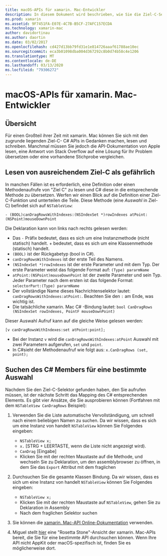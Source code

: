 ```yaml
---
title: macOS-APIs für xamarin. Mac-Entwickler
description: In diesem Dokument wird beschrieben, wie Sie die Ziel-C-Selektoren lesen und C# die entsprechenden Methoden in einer xamarin. Mac-app finden.
ms.prod: xamarin
ms.assetid: 9F7451FA-E07E-4C7B-B5CF-27AFC157ECDA
ms.technology: xamarin-mac
author: davidortinau
ms.author: daortin
ms.date: 03/02/2017
ms.openlocfilehash: cd427d13bb79fd31e1e814726aaaf61788ae10ec
ms.sourcegitcommit: eca3b01098dba004d367292c8b0d74b58c4e1206
ms.translationtype: MT
ms.contentlocale: de-DE
ms.lasthandoff: 03/13/2020
ms.locfileid: "79306272"
---
```

# <a name="macos-apis-for-xamarinmac-developers"></a>macOS-APIs für xamarin. Mac-Entwickler

## <a name="overview"></a>Übersicht

Für einen Großteil ihrer Zeit mit xamarin. Mac können Sie sich mit den zugrunde liegenden Ziel-C- C# APIs in Gedanken machen, lesen und schreiben. Manchmal müssen Sie jedoch die API-Dokumentation von Apple lesen, eine Antwort von Stack Overflow auf eine Lösung für Ihr Problem übersetzen oder eine vorhandene Stichprobe vergleichen.

## <a name="reading-enough-objective-c-to-be-dangerous"></a>Lesen von ausreichendem Ziel-C als gefährlich

In manchen Fällen ist es erforderlich, eine Definition oder einen Methodenaufrufe von "Ziel C" zu lesen und C# diese in die entsprechende Methode zu übersetzen. Werfen wir einen Blick auf die Definition einer Ziel-C-Funktion und unterteilen die Teile. Diese Methode (eine *Auswahl* in Ziel-C) befindet sich auf `NSTableView`:

```objc
- (BOOL)canDragRowsWithIndexes:(NSIndexSet *)rowIndexes atPoint:(NSPoint)mouseDownPoint
```

Die Deklaration kann von links nach rechts gelesen werden:

- Das `-` Präfix bedeutet, dass es sich um eine Instanzmethode (nicht statisch) handelt. + bedeutet, dass es sich um eine Klassenmethode (statisch) handelt.
- `(BOOL)` ist der Rückgabetyp (bool in C#).
- `canDragRowsWithIndexes` ist der erste Teil des Namens.
- `(NSIndexSet *)rowIndexes` ist der erste Parameter und mit dem Typ. Der erste Parameter weist das folgende Format auf: `(Type) pararmName`
- `atPoint:(NSPoint)mouseDownPoint` ist der zweite Parameter und sein Typ. Jeder Parameter nach dem ersten ist das folgende Format: `selectorPart:(Type) pararmName`
- Der vollständige Name dieses Nachrichtenselektor lautet: `canDragRowsWithIndexes:atPoint:`. Beachten Sie den `:` am Ende, was wichtig ist.
- Die tatsächliche xamarin. Mac C# -Bindung lautet: `bool CanDragRows (NSIndexSet rowIndexes, PointF mouseDownPoint)`

Dieser Auswahl Aufruf kann auf die gleiche Weise gelesen werden:

```objc
[v canDragRowsWithIndexes:set atPoint:point];
```

- Bei der Instanz `v` wird die `canDragRowsWithIndexes:atPoint` Auswahl mit zwei Parametern aufgerufen, `set` und `point`.
- In C#sieht der Methodenaufruf wie folgt aus: `x.CanDragRows (set, point);`

<a name="finding_selector" />

## <a name="finding-the-c-member-for-a-given-selector"></a>Suchen des C# Members für eine bestimmte Auswahl

Nachdem Sie den Ziel-C-Selektor gefunden haben, den Sie aufrufen müssen, ist der nächste Schritt das Mapping des C# entsprechenden Elements. Es gibt vier Ansätze, die Sie ausprobieren können (Fortfahren mit dem `NSTableView CanDragRows` Beispiel):

1. Verwenden Sie die Liste automatische Vervollständigung, um schnell nach einem beliebigen Namen zu suchen. Da wir wissen, dass es sich um eine Instanz von handelt `NSTableView` können Sie Folgendes eingeben:

    - `NSTableView x;`
    - `x.` [STRG + LEERTASTE, wenn die Liste nicht angezeigt wird).
    - `CanDrag` [Eingabe]
    - Klicken Sie mit der rechten Maustaste auf die Methode, und wechseln Sie zu Deklaration, um den assemblybrowser zu öffnen, in dem Sie das `Export` Attribut mit dem fraglichen

2. Durchsuchen Sie die gesamte Klassen Bindung. Da wir wissen, dass es sich um eine Instanz von handelt `NSTableView` können Sie Folgendes eingeben:

    - `NSTableView x;`
    - Klicken Sie mit der rechten Maustaste auf `NSTableView`, gehen Sie zu Deklaration in Assembly
    - Nach dem fraglichen Selektor suchen

3. Sie können die [xamarin. Mac-API Online-Dokumentation](https://docs.microsoft.com/dotnet/api/?view=xamarinmac-3.0) verwenden.

4. Miguel stellt [hier](https://tirania.org/tmp/rosetta.html) eine "Rosetta Stone"-Ansicht der xamarin. Mac-APIs bereit, die Sie für eine bestimmte API durchsuchen können. Wenn Ihre API nicht AppKit oder macOS-spezifisch ist, finden Sie es möglicherweise dort.

<!--
Note: In some cases, the assembly browser can hit a bug where it will open but not jump to the right definition. Keep that tab open, switch back to your source code and try again.
Note: The assembly browser tricks currently only works with Xamarin.Mac Classic. This will be fixed in a future version.
-->
